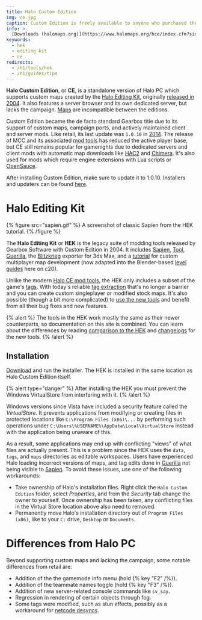 ```yaml
---
title: Halo Custom Edition
img: ce.jpg
caption: Custom Edition is freely available to anyone who purchased the retail game.
info: >-
  [Downloads (halomaps.org)](https://www.halomaps.org/hce/index.cfm?sid=38)
keywords:
  - hek
  - editing kit
  - ce
redirects:
  - /h1/tools/hek
  - /h1/guides/tips
---
```

**Halo Custom Edition**, or **CE**, is a standalone version of Halo PC which supports custom maps created by the [Halo Editing Kit](#halo-editing-kit), originally [released in 2004][custom-edition-launch]. It also features a server browser and its own dedicated server, but lacks the campaign. [Maps](~maps) are incompatible between the editions.

Custom Edition became the de facto standard Gearbox title due to its support of custom maps, campaign ports, and actively maintained client and server mods. Like retail, its last update was `1.0.10` in [2014][patch]. The release of MCC and its associated [mod tools](~h1-ek) has reduced the active player base, but CE still remains popular for gamenights due to dedicated servers and client mods with automatic map downloads like [HAC2](~) and [Chimera](~). It's also used for mods which require engine extensions with Lua scripts or [OpenSauce](~).

After installing Custom Edition, make sure to update it to 1.0.10. Installers and updaters can be found [here][ce-dl].

# Halo Editing Kit
{% figure src="sapien.gif" %}
A screenshot of classic Sapien from the HEK tutorial.
{% /figure %}

The **Halo Editing Kit** or **HEK** is the legacy suite of modding tools released by Gearbox Software with Custom Edition in 2004. It includes [Sapien](~h1-sapien), [Tool](~h1-tool), [Guerilla](~h1-guerilla), the [Blitzkrieg](~) exporter for 3ds Max, and a [tutorial][hek-tut] for custom multiplayer map development (now adapted into the Blender-based [level guides](~guides/levels) here on c20).

Unlike the modern [Halo CE mod tools](~h1-ek), the HEK only includes a subset of the game's [tags](~tags). With today's reliable [tag extraction](~maps#extracting-tags-from-maps) that's no longer a barrier and you can create custom singleplayer or modified stock maps. It's also possible (though a bit more complicated) to [use the new tools](~h1-ek#using-the-h1a-ek-with-custom-edition) and benefit from all their bug fixes and new features.

{% alert %}
The tools in the HEK work mostly the same as their newer counterparts, so documentation on this site is combined. You can learn about the differences by reading [comparison to the HEK](~h1-ek#comparison-to-the-hek) and [changelogs](~h1-ek#changelog) for the new tools.
{% /alert %}

## Installation
[Download][hek-dl] and run the installer. The HEK is installed in the same location as Halo Custom Edition itself.

{% alert type="danger" %}
After installing the HEK you must prevent the Windows VirtualStore from interfering with it.
{% /alert %}

Windows versions since Vista have included a security feature called the _VirtualStore_. It prevents applications from modifying or creating files in protected locations like `C:\Program Files (x86)\...` by performing such operations under `C:\Users\%USERNAME%\AppData\Local\VirtualStore` instead with the application being unaware of this.

As a result, some applications may end up with conflicting "views" of what files are actually present. This is a problem since the HEK uses the `data`, `tags`, and `maps` directories as editable workspaces. Users have experienced Halo loading incorrect versions of maps, and tag edits done in [Guerilla](~h1-guerilla) not being visible to [Sapien](~h1-sapien). To avoid these issues, use one of the following workarounds:

* Take ownership of Halo's installation files. Right click the `Halo Custom Edition` folder, select _Properties_, and from the _Security_ tab change the owner to yourself. Once ownership has been taken, any conflicting files in the Virtual Store location above also need to removed.
* Permanently move Halo's installation directory out of `Program Files (x86)`, like to your `C:` drive, `Desktop` or `Documents`.

# Differences from Halo PC
Beyond supporting custom maps and lacking the campaign, some notable differences from retail are:

* Addition of the the gamemode info menu (hold {% key "F2" /%}).
* Addition of the teammate names toggle (hold {% key "F3" /%}).
* Addition of new server-related console commands like `sv_say`.
* Regression in rendering of certain objects through fog.
* Some tags were modified, such as stun effects, possibly as a workaround for [netcode desyncs](~netcode#known-issues-and-limitations).

[custom-edition-launch]: https://www.gamespot.com/articles/gearbox-readying-halo-custom-edition/1100-6095140/
[patch]: https://www.bungie.net/en/Forums/Post/64943622
[hek-tut]: http://nikon.bungie.org/misc/hek_tutorial/
[hek-dl]: https://www.halomaps.org/hce/index.cfm?sid=38
[ce-dl]: https://www.halomaps.org/hce/index.cfm?sid=38